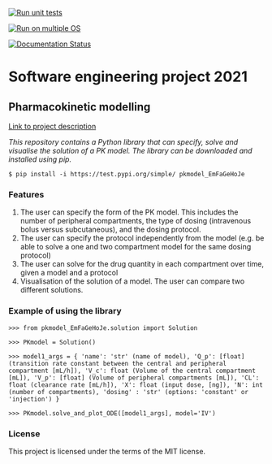 [![Run unit tests](https://github.com/ejin700/pkpd/actions/workflows/unit_tests.yml/badge.svg)](https://github.com/ejin700/pkpd/actions/workflows/unit_tests.yml)

[![Run on multiple OS](https://github.com/ejin700/pkpd/actions/workflows/os_tests.yml/badge.svg)](https://github.com/ejin700/pkpd/actions/workflows/os_tests.yml)

[![Documentation Status](https://readthedocs.org/projects/pk-project/badge/?version=latest)](https://pk-project.readthedocs.io/en/latest/?badge=latest)

# **Software engineering project 2021**
## **Pharmacokinetic modelling**

[Link to project description](https://sabs-r3.github.io/software-engineering-projects/01-introduction/index.html)

*This repository contains a Python library that can specify, solve and visualise the solution of a PK model. The library can be downloaded and installed using pip.*

`$ pip install -i https://test.pypi.org/simple/ pkmodel_EmFaGeHoJe`

### **Features**

1. The user can specify the form of the PK model. This includes the number of peripheral compartments, the type of dosing (intravenous bolus versus subcutaneous), and the dosing protocol.
2. The user can specify the protocol independently from the model (e.g. be able to solve a one and two compartment model for the same dosing protocol)
3. The user can solve for the drug quantity in each compartment over time, given a model and a protocol
4. Visualisation of the solution of a model. The user can compare two different solutions.

### **Example of using the library**

`>>> from pkmodel_EmFaGeHoJe.solution import Solution`

`>>> PKmodel = Solution()`

`>>> model1_args = {
                'name': 'str' (name of model),
                'Q_p': [float] (transition rate constant between the central and peripheral compartment [mL/h]),
                'V_c': float (Volume of the central compartment [mL]),
                'V_p': [float] (Volume of peripheral compartments [mL]),
                'CL': float (clearance rate [mL/h]),
                'X': float (input dose, [ng]),
                'N': int (number of compartments),
                'dosing' : 'str' (options: 'constant' or 'injection')
                }`

`>>> PKmodel.solve_and_plot_ODE([model1_args], model='IV')`

 
### **License**

 This project is licensed under the terms of the MIT license.





